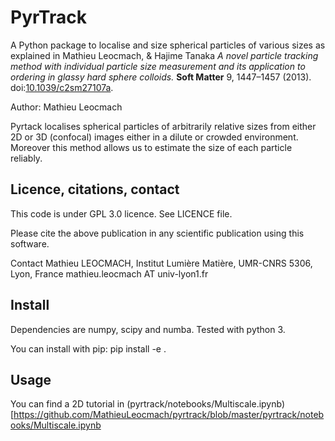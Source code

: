 # PyrTrack


A Python package to localise and size spherical particles of various sizes as
explained in Mathieu Leocmach, & Hajime Tanaka *A novel particle tracking method with individual particle size measurement and its application to ordering in glassy hard sphere colloids.* **Soft Matter** 9, 1447–1457 (2013).
doi:[10.1039/c2sm27107a](https://doi.org/10.1039/c2sm27107a).

Author: Mathieu Leocmach

Pyrtack localises spherical particles of arbitrarily relative sizes from either 2D or 3D (confocal) images either in a dilute or crowded environment. Moreover this method allows us to estimate the size of each particle reliably.

## Licence, citations, contact

This code is under GPL 3.0 licence. See LICENCE file.

Please cite the above publication in any scientific publication using
this software.

Contact Mathieu LEOCMACH, Institut Lumière Matière, UMR-CNRS 5306, Lyon,
France mathieu.leocmach AT univ-lyon1.fr

## Install

Dependencies are numpy, scipy and numba. Tested with python 3.

You can install with pip: pip install -e .

## Usage

You can find a 2D tutorial in (pyrtrack/notebooks/Multiscale.ipynb)[https://github.com/MathieuLeocmach/pyrtrack/blob/master/pyrtrack/notebooks/Multiscale.ipynb

